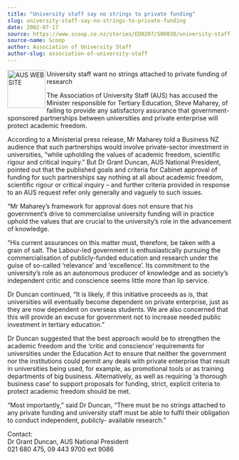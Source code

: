 ```yaml
---
title: "University staff say no strings to private funding"
slug: university-staff-say-no-strings-to-private-funding
date: 2002-07-17
source: https://www.scoop.co.nz/stories/ED0207/S00038/university-staff-say-no-strings-to-private-funding.htm
source-name: Scoop
author: Association of University Staff
author-slug: association-of-university-staff
---
```


<p><img align="left" width="85" height="85" src="http://www.aus.ac.nz/pictures/logo.gif" alt="AUS WEB SITE" border="0">University staff want no
strings attached to private funding of research</p>

<p>The
Association of University Staff (AUS) has accused the
Minister responsible for Tertiary Education, Steve Maharey,
of failing to provide any satisfactory assurance that
government-sponsored partnerships between universities and
private enterprise will protect academic
freedom.</p>

<p>According to a Ministerial press release, Mr
Maharey told a Business NZ audience that such partnerships
would involve private-sector investment in universities,
“while upholding the values of academic freedom, scientific
rigour and critical inquiry.” But Dr Grant Duncan, AUS
National President, pointed out that the published goals and
criteria for Cabinet approval of funding for such
partnerships say nothing at all about academic freedom,
scientific rigour or critical inquiry – and further criteria
provided in response to an AUS request refer only generally
and vaguely to such issues.</p>

<p>“Mr Maharey’s framework for
approval does not ensure that his government’s drive to
commercialise university funding will in practice uphold the
values that are crucial to the university’s role in the
advancement of knowledge.</p>

<p>“His current assurances on this
matter must, therefore, be taken with a grain of salt. The
Labour-led government is enthusiastically pursuing the
commercialisation of publicly-funded education and research
under the guise of so-called ‘relevance’ and ‘excellence’.
Its commitment to the university’s role as an autonomous
producer of knowledge and as society’s independent critic
and conscience seems little more than lip service.<p>
<p>Dr
Duncan continued, “It is likely, if this initiative proceeds
as is, that universities will eventually become dependent on
private enterprise, just as they are now dependent on
overseas students. We are also concerned that this will
provide an excuse for government not to increase needed
public investment in tertiary education.”</p>

<p>Dr Duncan
suggested that the best approach would be to strengthen the
academic freedom and the ‘critic and conscience’
requirements for universities under the Education Act to
ensure that neither the government nor the institutions
could permit any deals with private enterprise that result
in universities being used, for example, as promotional
tools or as training departments of big business.
Alternatively, as well as requiring ‘a thorough business
case’ to support proposals for funding, strict, explicit
criteria to protect academic freedom should be met.<p>

<p>“Most
importantly,” said Dr Duncan, “There must be no strings
attached to any private funding and university staff must be
able to fulfil their obligation to conduct independent,
publicly- available research.”</p>



<p>Contact: <br>Dr Grant
Duncan, AUS National President<br>021 680 475, 09 443 9700
ext
9086</p>

